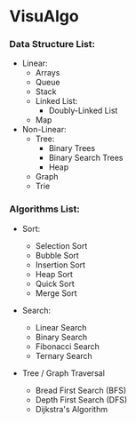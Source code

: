 # VisuAlgo

### Data Structure List:

- Linear:
  - Arrays
  - Queue
  - Stack
  - Linked List:
    - Doubly-Linked List
  - Map
- Non-Linear:
  - Tree:
    - Binary Trees
    - Binary Search Trees
    - Heap
  - Graph
  - Trie

### Algorithms List:

- Sort:

  - Selection Sort
  - Bubble Sort
  - Insertion Sort
  - Heap Sort
  - Quick Sort
  - Merge Sort

- Search:

  - Linear Search
  - Binary Search
  - Fibonacci Search
  - Ternary Search

- Tree / Graph Traversal
  - Bread First Search (BFS)
  - Depth First Search (DFS)
  - Dijkstra's Algorithm
